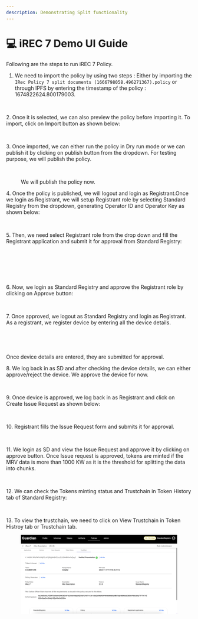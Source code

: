 ```yaml
---
description: Demonstrating Split functionality
---
```


# 💻 iREC 7 Demo UI Guide

Following are the steps to run iREC 7 Policy.

1. We need to import the policy by using two steps : Either by importing the `IRec Policy 7 split documents (1666798058.496271367).policy` or through IPFS by entering the timestamp of the policy : 1674822624.800179003.

<figure><img src="../../../.gitbook/assets/iREC_7_1.png" alt=""><figcaption></figcaption></figure>

2\. Once it is selected, we can also preview the policy before importing it. To import, click on Import button as shown below:

<figure><img src="../../../.gitbook/assets/iREC_7_2.png" alt=""><figcaption></figcaption></figure>

3\. Once imported, we can either run the policy in Dry run mode or we can publish it by clicking on publish button from the dropdown. For testing purpose, we will publish the policy.

<figure><img src="../../../.gitbook/assets/iREC_7_3.png" alt=""><figcaption><p>We will publish the policy now.</p></figcaption></figure>

4\. Once the policy is published, we will logout and login as Registrant.Once we login as Registrant, we will setup Registrant role by selecting Standard Registry from the dropdown, generating Operator ID and Operator Key as shown below:

<figure><img src="../../../.gitbook/assets/iREC_5.5.png" alt=""><figcaption></figcaption></figure>

5\. Then, we need select Registrant role from the drop down and fill the Registrant application and submit it for approval from Standard Registry:

<figure><img src="../../../.gitbook/assets/iREC_7_5.png" alt=""><figcaption></figcaption></figure>

<figure><img src="../../../.gitbook/assets/iREC_7_6.png" alt=""><figcaption></figcaption></figure>

<figure><img src="../../../.gitbook/assets/iREC_7_7.png" alt=""><figcaption></figcaption></figure>

6\. Now, we login as Standard Registry and approve the Registrant role by clicking on Approve button:

<figure><img src="../../../.gitbook/assets/iREC_&#x26;_10 (1).png" alt=""><figcaption></figcaption></figure>

7\. Once approved, we logout as Standard Registry and login as Registrant. As a registrant, we register device by entering all the device details.

<figure><img src="../../../.gitbook/assets/iREC_7_11.png" alt=""><figcaption></figcaption></figure>

<figure><img src="../../../.gitbook/assets/iREC_7_12.png" alt=""><figcaption></figcaption></figure>

Once device details are entered, they are submitted for approval.

8\. We log back in as SD and after checking the device details, we can either approve/reject the device. We approve the device for now.

<figure><img src="../../../.gitbook/assets/iREC_7_14.png" alt=""><figcaption></figcaption></figure>

9\. Once device is approved, we log back in as Registrant and click on Create Issue Request as shown below:

<figure><img src="../../../.gitbook/assets/iREC_7_15.png" alt=""><figcaption></figcaption></figure>

10\. Registrant fills the Issue Request form and submits it for approval.

<figure><img src="../../../.gitbook/assets/iREC_7_16.png" alt=""><figcaption></figcaption></figure>

11\. We login as SD and view the Issue Request and approve it by clicking on approve button. Once Issue request is approved, tokens are minted if the MRV data is more than 1000 KW as it is the threshold for splitting the data into chunks.

<figure><img src="../../../.gitbook/assets/iREC_7_17.png" alt=""><figcaption></figcaption></figure>

12\. We can check the Tokens minting status and Trustchain in Token History tab of Standard Registry:

<figure><img src="../../../.gitbook/assets/image (1) (6).png" alt=""><figcaption></figcaption></figure>

13\. To view the trustchain, we need to click on View Trustchain in Token Histroy tab or Trustchain tab.

<figure><img src="../../../.gitbook/assets/image (1) (7) (1).png" alt=""><figcaption></figcaption></figure>
